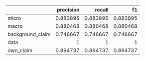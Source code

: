 |                  |   precision |   recall |       f1 |
|:-----------------|------------:|---------:|---------:|
| micro            |    0.883895 | 0.883895 | 0.883895 |
| macro            |    0.880468 | 0.880468 | 0.880468 |
| background_claim |    0.746667 | 0.746667 | 0.746667 |
| data             |    1        | 1        | 1        |
| own_claim        |    0.894737 | 0.894737 | 0.894737 |